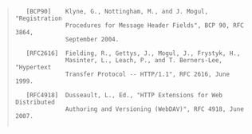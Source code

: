> ```
>    [BCP90]    Klyne, G., Nottingham, M., and J. Mogul, "Registration
>               Procedures for Message Header Fields", BCP 90, RFC 3864,
>               September 2004.
>
>    [RFC2616]  Fielding, R., Gettys, J., Mogul, J., Frystyk, H.,
>               Masinter, L., Leach, P., and T. Berners-Lee, "Hypertext
>               Transfer Protocol -- HTTP/1.1", RFC 2616, June 1999.
>
>    [RFC4918]  Dusseault, L., Ed., "HTTP Extensions for Web Distributed
>               Authoring and Versioning (WebDAV)", RFC 4918, June 2007.
>               
> ```